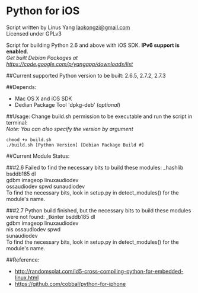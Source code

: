 Python for iOS
========

Script written by Linus Yang <laokongzi@gmail.com>  
Licensed under GPLv3

Script for building Python 2.6 and above with iOS SDK. **IPv6 support is enabled.**  
*Get built Debian Packages at https://code.google.com/p/yangapp/downloads/list*

##Current supported Python version to be built:
     2.6.5, 2.7.2, 2.7.3

##Depends:
* Mac OS X and iOS SDK
* Dedian Package Tool 'dpkg-deb' (*optional*)

##Usage:
Change build.sh permission to be executable and run the script in terminal:    
*Note: You can also specify the version by argument*   
    
    chmod +x build.sh   
    ./build.sh [Python Version] [Debian Package Build #]   

##Current Module Status:

###2.6
    Failed to find the necessary bits to build these modules:
    _hashlib           bsddb185           dl              
    gdbm               imageop            linuxaudiodev   
    ossaudiodev        spwd               sunaudiodev     
    To find the necessary bits, look in setup.py in detect_modules() for the module's name.
    

###2.7
    Python build finished, but the necessary bits to build these modules were not found:
    _tkinter           bsddb185           dl              
    gdbm               imageop            linuxaudiodev   
    nis                ossaudiodev        spwd            
    sunaudiodev                                           
    To find the necessary bits, look in setup.py in detect_modules() for the module's name.

##Reference:
* http://randomsplat.com/id5-cross-compiling-python-for-embedded-linux.html
* https://github.com/cobbal/python-for-iphone

